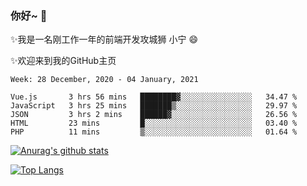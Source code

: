 ### 你好~  👋

✨我是一名刚工作一年的前端开发攻城狮 小宁 😄

✨欢迎来到我的GitHub主页
<!--
**7148505/7148505** is a ✨ _special_ ✨ repository because its `README.md` (this file) appears on your GitHub profile.

Here are some ideas to get you started:

- 🔭 I’m currently working on ...
- 🌱 I’m currently learning ...
- 👯 I’m looking to collaborate on ...
- 🤔 I’m looking for help with ...
- 💬 Ask me about ...
- 📫 How to reach me: ...
- 😄 Pronouns: ...
- ⚡ Fun fact: ...
-->

<!--START_SECTION:waka-->
```text
Week: 28 December, 2020 - 04 January, 2021

Vue.js       3 hrs 56 mins   ████████▓░░░░░░░░░░░░░░░░   34.47 % 
JavaScript   3 hrs 25 mins   ███████▒░░░░░░░░░░░░░░░░░   29.97 % 
JSON         3 hrs 2 mins    ██████▓░░░░░░░░░░░░░░░░░░   26.56 % 
HTML         23 mins         █░░░░░░░░░░░░░░░░░░░░░░░░   03.40 % 
PHP          11 mins         ▒░░░░░░░░░░░░░░░░░░░░░░░░   01.64 % 
```
<!--END_SECTION:waka-->

[![Anurag's github stats](https://github-readme-stats.vercel.app/api?username=littleCareless)](https://github.com/anuraghazra/github-readme-stats)

[![Top Langs](https://github-readme-stats.vercel.app/api/top-langs/?username=littleCareless&layout=compact)](https://github.com/anuraghazra/github-readme-stats)
